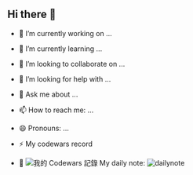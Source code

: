 ## Hi there 👋




- 🔭 I’m currently working on ...
- 🌱 I’m currently learning ...
- 👯 I’m looking to collaborate on ...
- 🤔 I’m looking for help with ...
- 💬 Ask me about ...
- 📫 How to reach me: ...
- 😄 Pronouns: ...

- ⚡ My codewars record
- 🌱 ![我的 Codewars 記錄](https://www.codewars.com/users/GustavoFringg/badges/large)
My daily note: ![dailynote](https://github.com/GustavoFringgg/daily_codewar_note)
